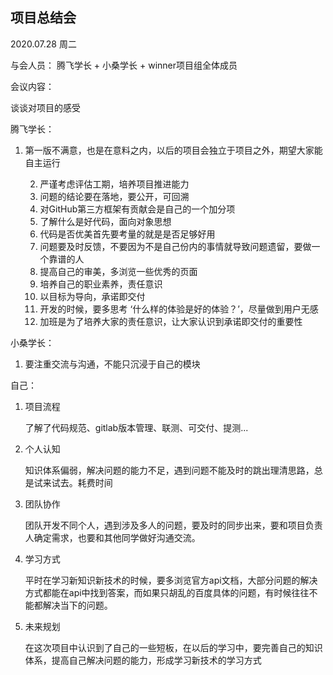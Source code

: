 ## 项目总结会

2020.07.28 周二 

与会人员： 腾飞学长 + 小桑学长 + winner项目组全体成员

会议内容：

谈谈对项目的感受

腾飞学长：

1. 第一版不满意，也是在意料之内，以后的项目会独立于项目之外，期望大家能自主运行

 	2. 严谨考虑评估工期，培养项目推进能力
   	3. 问题的结论要在落地，要公开，可回溯
   	4. 对GitHub第三方框架有贡献会是自己的一个加分项
   	5. 了解什么是好代码，面向对象思想
   	6. 代码是否优美首先要考量的就是是否足够好用
   	7. 问题要及时反馈，不要因为不是自己份内的事情就导致问题遗留，要做一个靠谱的人
   	8. 提高自己的审美，多浏览一些优秀的页面
   	9. 培养自己的职业素养，责任意识
   	10. 以目标为导向，承诺即交付
   	11. 开发的时候，要多思考 ‘什么样的体验是好的体验？’，尽量做到用户无感
   	12. 加班是为了培养大家的责任意识，让大家认识到承诺即交付的重要性

小桑学长：

1. 要注重交流与沟通，不能只沉浸于自己的模块

自己：

1. 项目流程

   了解了代码规范、gitlab版本管理、联测、可交付、提测...

2. 个人认知

   知识体系偏弱，解决问题的能力不足，遇到问题不能及时的跳出理清思路，总是试来试去。耗费时间

3. 团队协作

   团队开发不同个人，遇到涉及多人的问题，要及时的同步出来，要和项目负责人确定需求，也要和其他同学做好沟通交流。 

4. 学习方式

   平时在学习新知识新技术的时候，要多浏览官方api文档，大部分问题的解决方式都能在api中找到答案，而如果只胡乱的百度具体的问题，有时候往往不能都解决当下的问题。

5. 未来规划

   在这次项目中认识到了自己的一些短板，在以后的学习中，要完善自己的知识体系，提高自己解决问题的能力，形成学习新技术的学习方式

​	